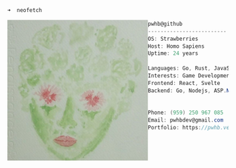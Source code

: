 ```zsh
➜  neofetch 
```

<img align="left" src="https://github.com/pwhb/public/blob/main/images/painting_square.jpg?raw=true" alt="broccoli" width="320" /> 

```csharp
pwhb@github
-------------------------
OS: Strawberries
Host: Homo Sapiens
Uptime: 24 years

Languages: Go, Rust, JavaScript, Csharp
Interests: Game Development, Artificial Intelligence
Frontend: React, Svelte
Backend: Go, Nodejs, ASP.NET


Phone: (959) 250 967 085
Email: pwhbdev@gmail.com
Portfolio: https://pwhb.vercel.app

```

<!--
**pwhb/pwhb** is a ✨ _special_ ✨ repository because its `README.md` (this file) appears on your GitHub profile.

Here are some ideas to get you started:

- 🔭 I’m currently working on ...
- 🌱 I’m currently learning ...
- 👯 I’m looking to collaborate on ...
- 🤔 I’m looking for help with ...
- 💬 Ask me about ...
- 📫 How to reach me: ...
- 😄 Pronouns: ...
- ⚡ Fun fact: ...
-->

